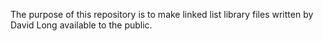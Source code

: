The purpose of this repository is to make linked list library files written by David Long available to the public.
